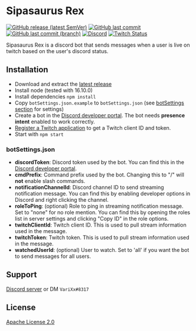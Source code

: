 # Sipasaurus Rex

[![GitHub release (latest SemVer)](https://img.shields.io/github/v/release/varixx/sipasaurus-rex?sort=semver)](https://github.com/VariXx/sipasaurus-rex/releases) [![GitHub last commit](https://img.shields.io/github/last-commit/varixx/sipasaurus-rex)](https://github.com/VariXx/sipasaurus-rex/commits/master) [![GitHub last commit (branch)](https://img.shields.io/github/last-commit/varixx/sipasaurus-rex/develop?label=last%20commit%20%28dev%29)](https://github.com/VariXx/sipasaurus-rex/commits/develop) [![Discord](https://img.shields.io/discord/90687557523771392?color=000000&label=%20&logo=discord)](https://discord.gg/QNppY7T) [![Twitch Status](https://img.shields.io/twitch/status/varixx?label=%20&logo=twitch)](https://twitch.tv/VariXx) 

<!-- <img src="https://acceptdefaults.com/varibot-twitch-js/varibot.png" align="right" /> -->

Sipasaurus Rex is a discord bot that sends messages when a user is live on twitch based on the user's discord status. 

## Installation
- Download and extract the [latest release](https://github.com/VariXx/sipasaurus-rex/releases/latest)
- Install node (tested with 16.10.0)
- Install dependencies `npm install` 
- Copy `botSettings.json.example` to `botSettings.json` (see [botSettings section](#botsettingsjson) for settings)
- Create a bot in the [Discord developer portal](https://discord.com/developers/applications). The bot needs **presence intent** enabled to work correctly. 
- [Register a Twitch application](https://dev.twitch.tv/docs/api/) to get a Twitch client ID and token.
- Start with `npm start` 

### botSettings.json
- **discordToken**: Discord token used by the bot. You can find this in the [Discord developer portal](https://discord.com/developers/applications). 
- **cmdPrefix**: Command prefix used by the bot. Changing this to "/" will **not** enable slash commands. 
- **notificationChannelId**: Discord channel ID to send streaming notification message. You can find this by enabling developer options in Discord and right clicking the channel. 
- **roleToPing**: (optional) Role to ping in streaming notification message. Set to "none" for no role mention. You can find this by opening the roles list in server settings and clicking "Copy ID" in the role options.
- **twitchClientId**: Twitch client ID. This is used to pull stream information used in the message.
- **twitchToken**: Twitch token. This is used to pull stream information used in the message.
- **watchedUserId**: (optional) User to watch. Set to 'all' if you want the bot to send messages for all users. 

## Support
[Discord server](https://discord.gg/QNppY7T) or DM `VariXx#8317`

## License
[Apache License 2.0](https://choosealicense.com/licenses/apache-2.0/)

